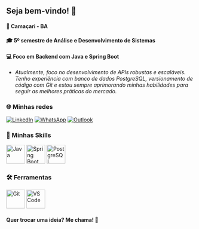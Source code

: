 ## Seja bem-vindo! 🚀

#### 📍 Camaçari - BA

#### 🎓 5º semestre de Análise e Desenvolvimento de Sistemas

#### 💻 Foco em Backend com Java e Spring Boot

* _Atualmente, foco no desenvolvimento de APIs robustas e escaláveis. Tenho experiência com banco de dados PostgreSQL, versionamento de código com Git e estou sempre aprimorando minhas habilidades para seguir as melhores práticas do mercado._

### 🌐 Minhas redes

[![LinkedIn](https://img.shields.io/badge/LinkedIn-0A66C2?style=for-the-badge&logo=linkedin&logoColor=white)](https://www.linkedin.com/in/italocosta-dev/)
[![WhatsApp](https://img.shields.io/badge/WhatsApp-25D366?style=for-the-badge&logo=whatsapp&logoColor=white)](https://wa.me/5571991340497)
[![Outlook](https://img.shields.io/badge/Outlook-0078D4?style=for-the-badge&logo=microsoft-outlook&logoColor=white)](mailto:italo.costa13@hotmail.com)




### 🚀 Minhas Skills

<img src="https://cdn.jsdelivr.net/gh/devicons/devicon/icons/java/java-original.svg" alt="Java" width="50" height="50"/>  <img src="https://cdn.jsdelivr.net/gh/devicons/devicon/icons/spring/spring-original.svg" alt="Spring Boot" width="50" height="50"/>  <img src="https://cdn.jsdelivr.net/gh/devicons/devicon/icons/postgresql/postgresql-original.svg" alt="PostgreSQL" width="50" height="50"/> 

### 🛠️ Ferramentas

<img src="https://cdn.jsdelivr.net/gh/devicons/devicon/icons/git/git-original.svg" alt="Git" width="50" height="50"/> <img src="https://cdn.jsdelivr.net/gh/devicons/devicon/icons/vscode/vscode-original.svg" alt="VS Code" width="50" height="50"/>

#### Quer trocar uma ideia? Me chama! 🚀
